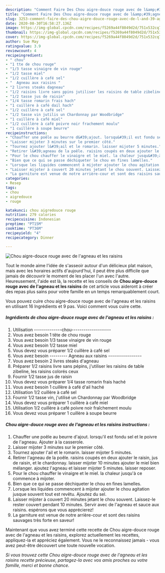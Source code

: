 ```yaml
---
description: "Comment Faire Des Chou aigre-douce rouge avec de l&amp;#39;agneau et les raisins"
title: "Comment Faire Des Chou aigre-douce rouge avec de l&amp;#39;agneau et les raisins"
slug: 3253-comment-faire-des-chou-aigre-douce-rouge-avec-de-l-and-39-agneau-et-les-raisins
date: 2020-08-30T16:58:27.136Z
image: https://img-global.cpcdn.com/recipes/f5269a44f8049d2d/751x532cq70/chou-aigre-douce-rouge-avec-de-lagneau-et-les-raisins-photo-principale-de-la-recette.jpg
thumbnail: https://img-global.cpcdn.com/recipes/f5269a44f8049d2d/751x532cq70/chou-aigre-douce-rouge-avec-de-lagneau-et-les-raisins-photo-principale-de-la-recette.jpg
cover: https://img-global.cpcdn.com/recipes/f5269a44f8049d2d/751x532cq70/chou-aigre-douce-rouge-avec-de-lagneau-et-les-raisins-photo-principale-de-la-recette.jpg
author: Sue May
ratingvalue: 3.9
reviewcount: 4
recipeingredient:
- " chou"
- "1 tte de chou rouge"
- "1/3 tasse vinaigre de vin rouge"
- "1/2 tasse miel"
- "1/2 cuillère à café sel"
- "  Agneau aux raisins "
- "2 livres steaks dagneau"
- "1/2 raisins livre sans ppins jutiliser les raisins de table zibeline les raisins colors ceux"
- "1/2 tasse jus de raisin"
- "1/4 tasse romarin frais hach"
- "1 cuillère à café dail hach"
- "1/2 cuillère à café sel"
- "1/2 tasse vin jutilis un Chardonnay par Woodbridge"
- "1 cuillère à café miel"
- "1/2 cuillère à café poivre noir frachement moulu"
- "1 cuillère à soupe beurre"
recipeinstructions:
- "Chauffer une poêle au beurre d&#39;ajout. lorsqu&#39;il est fondu sel et le poivre de l&#39;agneau. Ajouter à la casserole."
- "Laisser mijoter 3 minutes sur le premier côté."
- "Tournez ajouter l&#39;ail et le romarin. laisser mijoter 5 minutes."
- "Retirer l&#39;agneau de la poêle. raisins coupés en deux ajouter le raisin, jus de raisin, et le chardonnay. laisser mijoter 10 minutes ajouter le miel bien mélanger. ajoutez l&#39;agneau et laisser mijoter 5 minutes. laisser reposer."
- "Pour le chou chauffer le vinaigre et le miel. la chaleur jusqu&#39;à ce commence à mijoter."
- "Bien que ce qui se passe déchiqueter le chou en fines lamelles."
- "Lorsque les liquides commencent à mijoter ajouter le chou agitation jusque souvent tout est revêtu. Ajoutez du sel."
- "Laisser mijoter à couvert 20 minutes jetant le chou souvent. Laissez-le rester couvert pendant 10 minutes. Servir avec de l&#39;agneau et sauce aux raisins. espérons que vous apprécierez!"
- "La garniture est venue de notre arrière-cour et sont des raisins sauvages très forte en saveur!"
categories:
- Resep
tags:
- chou
- aigredouce
- rouge

katakunci: chou aigredouce rouge 
nutrition: 279 calories
recipecuisine: Indonesian
preptime: "PT15M"
cooktime: "PT36M"
recipeyield: "4"
recipecategory: Dinner

---
```



![Chou aigre-douce rouge avec de l&#39;agneau et les raisins](https://img-global.cpcdn.com/recipes/f5269a44f8049d2d/751x532cq70/chou-aigre-douce-rouge-avec-de-lagneau-et-les-raisins-photo-principale-de-la-recette.jpg)

Tout le monde aime l'idée de s'asseoir autour d'un délicieux plat maison, mais avec les horaires actifs d'aujourd'hui, il peut être plus difficile que jamais de découvrir le moment de les placer l'un avec l'autre. Heureusement, l'aide est là, la recette et les conseils de <strong> Chou aigre-douce rouge avec de l&#39;agneau et les raisins </strong> de cet article vous aideront à créer des repas plus sains pour votre famille en un temps remarquablement court.

<!--inarticleads1-->

Vous pouvez cuire chou aigre-douce rouge avec de l&#39;agneau et les raisins en utilisant 16 Ingrédients et 9 pas. Voici comment vous cuire cette.

##### Ingrédients de chou aigre-douce rouge avec de l&#39;agneau et les raisins :

1. Utilisation  --------------chou--------------------
1. Vous avez besoin 1 tête de chou rouge
1. Vous avez besoin 1/3 tasse vinaigre de vin rouge
1. Vous avez besoin 1/2 tasse miel
1. Vous devez vous préparer 1/2 cuillère à café sel
1. Vous avez besoin  --------- Agneau aux raisins -----------------
1. Vous avez besoin 2 livres steaks d&#39;agneau
1. Préparer 1/2 raisins livre sans pépins, j&#39;utiliser les raisins de table zibeline, les raisins colorés ceux
1. Fournir 1/2 tasse jus de raisin
1. Vous devez vous préparer 1/4 tasse romarin frais haché
1. Vous avez besoin 1 cuillère à café d&#39;ail haché
1. Utilisation 1/2 cuillère à café sel
1. Fournir 1/2 tasse vin, j&#39;utilisé un Chardonnay par Woodbridge
1. Vous devez vous préparer 1 cuillère à café miel
1. Utilisation 1/2 cuillère à café poivre noir fraîchement moulu
1. Vous devez vous préparer 1 cuillère à soupe beurre




<!--inarticleads2-->

##### Chou aigre-douce rouge avec de l&#39;agneau et les raisins instructions :

1. Chauffer une poêle au beurre d&#39;ajout. lorsqu&#39;il est fondu sel et le poivre de l&#39;agneau. Ajouter à la casserole.
1. Laisser mijoter 3 minutes sur le premier côté.
1. Tournez ajouter l&#39;ail et le romarin. laisser mijoter 5 minutes.
1. Retirer l&#39;agneau de la poêle. raisins coupés en deux ajouter le raisin, jus de raisin, et le chardonnay. laisser mijoter 10 minutes ajouter le miel bien mélanger. ajoutez l&#39;agneau et laisser mijoter 5 minutes. laisser reposer.
1. Pour le chou chauffer le vinaigre et le miel. la chaleur jusqu&#39;à ce commence à mijoter.
1. Bien que ce qui se passe déchiqueter le chou en fines lamelles.
1. Lorsque les liquides commencent à mijoter ajouter le chou agitation jusque souvent tout est revêtu. Ajoutez du sel.
1. Laisser mijoter à couvert 20 minutes jetant le chou souvent. Laissez-le rester couvert pendant 10 minutes. Servir avec de l&#39;agneau et sauce aux raisins. espérons que vous apprécierez!
1. La garniture est venue de notre arrière-cour et sont des raisins sauvages très forte en saveur!




<!--inarticleads1-->

<p>
Maintenant que vous avez terminé cette recette de Chou aigre-douce rouge avec de l&#39;agneau et les raisins, explorez actuellement les recettes, appliquez-la et appréciez également. Vous ne le reconnaissez jamais - vous avez peut-être découvert une toute nouvelle vocation.
</p>

<p>
<i>Si vous trouvez cette Chou aigre-douce rouge avec de l&#39;agneau et les raisins recette précieuse, partagez-la avec vos amis proches ou votre famille, merci et bonne chance.</i>
</p>
